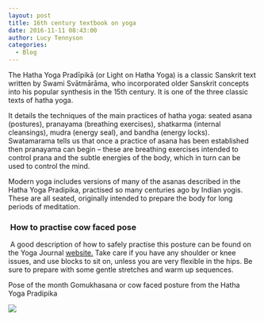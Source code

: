```yaml
---
layout: post
title: 16th century textbook on yoga
date: 2016-11-11 08:43:00
author: Lucy Tennyson
categories:
  - Blog
---
```



The Hatha Yoga Pradīpikā (or Light on Hatha Yoga) is a classic Sanskrit text written by Swami Svātmārāma, who incorporated older Sanskrit concepts into his popular synthesis in the 15th century. It is one of the three classic texts of hatha yoga.&nbsp;

It details the techniques of the main practices of hatha yoga: seated asana (postures), pranayama (breathing exercises), shatkarma (internal cleansings), mudra (energy seal), and bandha (energy locks). Swatamarama tells us that once a practice of asana has been established then pranayama can begin – these are breathing exercises intended to control prana and the subtle energies of the body, which in turn can be used to control the mind.

Modern yoga includes versions of many of the asanas described in the Hatha Yoga Pradipika, practised so many centuries ago by Indian yogis. These are all seated, originally intended to prepare the body for long periods of meditation.

### &nbsp;How to practise cow faced pose

&nbsp;A good description of how to safely practise this posture can be found on the Yoga Journal&nbsp;[website.](http://www.yogajournal.com/pose/cow-face-pose/)&nbsp;Take care if you have any shoulder or knee issues, and use blocks to sit on, unless you are very flexible in the hips. Be sure to prepare with some gentle stretches and warm up sequences.

Pose of the month Gomukhasana or cow faced posture from the Hatha Yoga Pradipika

![](http://www.lucytennyson.com/userfiles/yogablog10Nov.jpg)